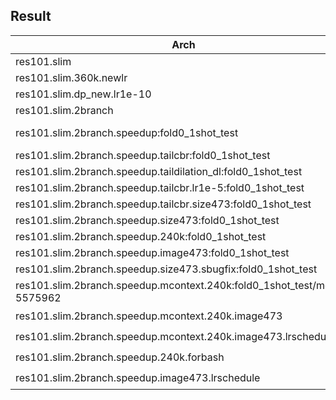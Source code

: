 

## Result 

Arch |Dataset| Result 
|----|----|----|
res101.slim|pascal0|53.8
res101.slim.360k.newlr||55.3
res101.slim.dp_new.lr1e-10|pascal0|22
res101.slim.2branch|pascal0|55.3
res101.slim.2branch.speedup:fold0_1shot_test|pascal0|49.9(backup), 51.4(backup2),47.5(backup3)
res101.slim.2branch.speedup.tailcbr:fold0_1shot_test|pascal0|43.4
res101.slim.2branch.speedup.taildilation_dl:fold0_1shot_test|pascal0|47.0
res101.slim.2branch.speedup.tailcbr.lr1e-5:fold0_1shot_test|pascal0|43.4
res101.slim.2branch.speedup.tailcbr.size473:fold0_1shot_test|pascal0|43.4
res101.slim.2branch.speedup.size473:fold0_1shot_test|pascal0|56.7
res101.slim.2branch.speedup.240k:fold0_1shot_test|pascal0|60
res101.slim.2branch.speedup.image473:fold0_1shot_test|pascal0|58.4
res101.slim.2branch.speedup.size473.sbugfix:fold0_1shot_test|pascal0|44
res101.slim.2branch.speedup.mcontext.240k:fold0_1shot_test/model-5575962|pascal0|63.6
res101.slim.2branch.speedup.mcontext.240k.image473|pascal0|:question:
res101.slim.2branch.speedup.mcontext.240k.image473.lrschedule|pascal0|:question:
res101.slim.2branch.speedup.240k.forbash|pascal0|:question:
res101.slim.2branch.speedup.image473.lrschedule|pascal0|:question:

